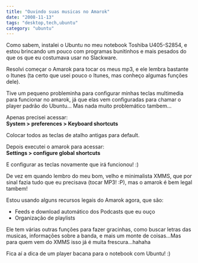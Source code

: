 ```yaml
---
title: "Ouvindo suas musicas no Amarok"
date: "2008-11-13"
tags: "desktop,tech,ubuntu"
category: "ubuntu"
---
```


Como sabem, instalei o Ubuntu no meu notebook Toshiba U405-S2854, e
estou brincando um pouco com programas bunitinhos e mais pesados do
que os que eu costumava usar no Slackware.

Resolvi começar o Amarok para tocar os meus mp3, e ele lembra bastante
o Itunes (ta certo que usei pouco o Itunes, mas conheço algumas
funções dele).

Tive um pequeno probleminha para configurar minhas teclas multimedia
para funcionar no amarok, já que elas vem configuradas para chamar o
player padrão do Ubuntu... Mas nada muito problemático tambem...

Apenas precisei acessar:  
**System > preferences > Keyboard shortcuts**

Colocar todos as teclas de atalho antigas para default.

Depois executei o amarok para acessar:  
**Settings > configure global shortcuts**

E configurar as teclas novamente que irá funcionou! :)

De vez em quando lembro do meu bom, velho e minimalista XMMS, que por
sinal fazia tudo que eu precisava (tocar MP3! :P), mas o amarok é
bem legal tambem!

Estou usando alguns recursos legais do Amarok agora, que são:

* Feeds e download automático dos Podcasts que eu ouço
* Organização de playlists

Ele tem várias outras funções para fazer gracinhas, como buscar letras
das musicas, informações sobre a banda, e mais um monte de
coisas...Mas para quem vem do XMMS isso já é muita frescura...hahaha

Fica aí a dica de um player bacana para o notebook com Ubuntu! :)
